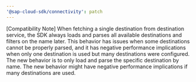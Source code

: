 ```yaml
---
'@sap-cloud-sdk/connectivity': patch
---
```


[Compatibility Note] When fetching a single destination from destination service, the SDK always loads and parses all available destinations and filters on the name later.
This behavior has issues when some destinations cannot be properly parsed, and it has negative performance implications when only one destination is used but many destinations were configured.
The new behavior is to only load and parse the specific destination by name.
The new behavior might have negative performance implications if many destinations are used.
